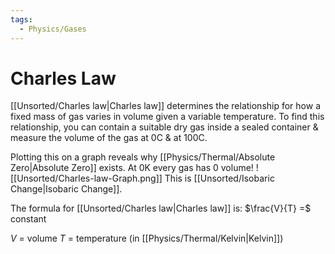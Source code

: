 ```yaml
---
tags:
  - Physics/Gases
---
```

# Charles Law
[[Unsorted/Charles law|Charles law]] determines the relationship for how a fixed mass of gas varies in volume given a variable temperature. To find this relationship, you can contain a suitable dry gas inside a sealed container & measure the volume of the gas at 0C & at 100C.

Plotting this on a graph reveals why [[Physics/Thermal/Absolute Zero|Absolute Zero]] exists. At 0K every gas has 0 volume!
![[Unsorted/Charles-law-Graph.png]]
This is [[Unsorted/Isobaric Change|Isobaric Change]].

The formula for [[Unsorted/Charles law|Charles law]] is:
$\frac{V}{T} =$ constant

$V$ = volume
$T$ = temperature (in [[Physics/Thermal/Kelvin|Kelvin]])

